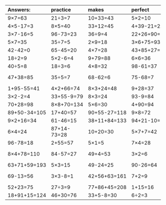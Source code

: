 | Answers: | practice | makes | perfect | ! |
| :--- | :--- | :--- | :--- | :--- |
| 9×7=63 | 21÷3=7 | 10+33=43 | 5×2=10 | 23+54=77 | 
| 4×5-17=3 | 8×5=40 | 33+12=45 | 4+39-21=22 | 32-8=24 | 
| 3×7-16=5 | 96-73=23 | 36÷9=4 | 22+26+90=138 | 8×2=16 | 
| 5×7=35 | 35÷7=5 | 2×9=18 | 3×6+75=93 | 68-19=49 | 
| 42-42=0 | 65-45=20 | 4×7=28 | 43+85+27=155 | 77-24=53 | 
| 18÷2=9 | 5×2-6=4 | 9+79=88 | 6×6=36 | 4÷2=2 | 
| 40÷5=8 | 18÷3=6 | 4×8=32 | 98-61=37 | 9×7+84=147 | 
| 47+38=85 | 35÷5=7 | 68-62=6 | 75-68=7 | 63+36-62=37 | 
| 1+95-55=41 | 4×2+66=74 | 8×3+24=48 | 9+28=37 | 7×7=49 | 
| 3×2-2=4 | 33+55-9=79 | 8×3=24 | 93-9=84 | 6×8-15=33 | 
| 70+28=98 | 8×8+70=134 | 5×6=30 | 4+90=94 | 5×4-6=14 | 
| 89+50-34=105 | 17+40=57 | 90+55-27=118 | 9×8=72 | 7×8=56 | 
| 9×2+16=34 | 61-46=15 | 38+11+84=133 | 94+21-10=105 | 8×4-29=3 | 
| 6×4=24 | 87+14-73=28 | 10+20=30 | 5×7+7=42 | 94-31=63 | 
| 96-78=18 | 2+55=57 | 5×1=5 | 7×4=28 | 26+51=77 | 
| 8×4+78=110 | 84-57=27 | 49+4=53 | 3×2=6 | 52+54-92=14 | 
| 63+71+59=193 | 5×3=15 | 49-24=25 | 90-26=64 | 7×9=63 | 
| 69-13=56 | 3×3-8=1 | 42+56+63=161 | 7+2=9 | 45+55-78=22 | 
| 52+23=75 | 27÷3=9 | 77+86+45=208 | 1+15=16 | 4×9+82=118 | 
| 18+91+15=124 | 46+30=76 | 33+5-8=30 | 6÷2=3 | 32÷4=8 | 
